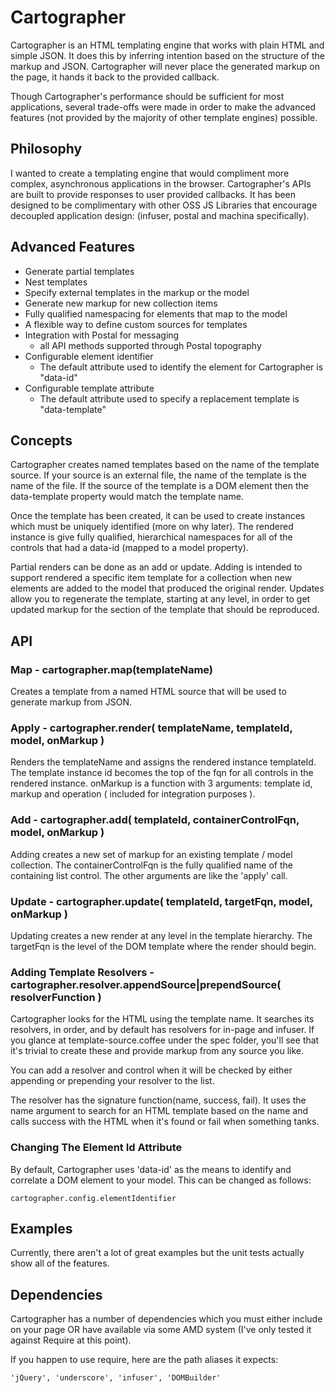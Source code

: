 # Cartographer
Cartographer is an HTML templating engine that works with plain HTML and simple JSON. It does this by inferring intention based on the structure of the markup and JSON. Cartographer will never place the generated markup on the page, it hands it back to the provided callback.

Though Cartographer's performance should be sufficient for most applications, several trade-offs were made in order to make the advanced features (not provided by the majority of other template engines) possible.

## Philosophy
I wanted to create a templating engine that would compliment more complex, asynchronous applications in the browser. Cartographer's APIs are built to provide responses to user provided callbacks. It has been designed to be complimentary with other OSS JS Libraries that encourage decoupled application design: (infuser, postal and machina specifically).

## Advanced Features
* Generate partial templates
* Nest templates
* Specify external templates in the markup or the model
* Generate new markup for new collection items
* Fully qualified namespacing for elements that map to the model
* A flexible way to define custom sources for templates
* Integration with Postal for messaging
	* all API methods supported through Postal topography
* Configurable element identifier
	* The default attribute used to identify the element for Cartographer is "data-id"
* Configurable template attribute
	* The default attribute used to specify a replacement template is "data-template"

## Concepts
Cartographer creates named templates based on the name of the template source. If your source is an external file, the name of the template is the name of the file. If the source of the template is a DOM element then the data-template property would match the template name.

Once the template has been created, it can be used to create instances which must be uniquely identified (more on why later). The rendered instance is give fully qualified, hierarchical namespaces for all of the controls that had a data-id (mapped to a model property).

Partial renders can be done as an add or update. Adding is intended to support rendered a specific item template for a collection when new elements are added to the model that produced the original render. Updates allow you to regenerate the template, starting at any level, in order to get updated markup for the section of the template that should be reproduced.

## API

### Map - cartographer.map(templateName)
Creates a template from a named HTML source that will be used to generate markup from JSON.

### Apply - cartographer.render( templateName, templateId, model, onMarkup )
Renders the templateName and assigns the rendered instance templateId. The template instance id becomes the top of the fqn for all controls in the rendered instance. onMarkup is a function with 3 arguments: template id, markup and operation ( included for integration purposes ).

### Add - cartographer.add( templateId, containerControlFqn, model, onMarkup )
Adding creates a new set of markup for an existing template / model collection. The containerControlFqn is the fully qualified name of the containing list control. The other arguments are like the 'apply' call.

### Update - cartographer.update( templateId, targetFqn, model, onMarkup )
Updating creates a new render at any level in the template hierarchy. The targetFqn is the level of the DOM template where the render should begin.

### Adding Template Resolvers - cartographer.resolver.appendSource|prependSource( resolverFunction )
Cartographer looks for the HTML using the template name. It searches its resolvers, in order, and by default has resolvers for in-page and infuser. If you glance at template-source.coffee under the spec folder, you'll see that it's trivial to create these and provide markup from any source you like.

You can add a resolver and control when it will be checked by either appending or prepending your resolver to the list.

The resolver has the signature function(name, success, fail). It uses the name argument to search for an HTML template based on the name and calls success with the HTML when it's found or fail when something tanks.

### Changing The Element Id Attribute

By default, Cartographer uses 'data-id' as the means to identify and correlate a DOM element to your model. This can be changed as follows:

	cartographer.config.elementIdentifier

## Examples
Currently, there aren't a lot of great examples but the unit tests actually show all of the features.

## Dependencies

Cartographer has a number of dependencies which you must either include on your page OR have available via some AMD system (I've only tested it against Require at this point).

If you happen to use require, here are the path aliases it expects:

	'jQuery', 'underscore', 'infuser', 'DOMBuilder'
